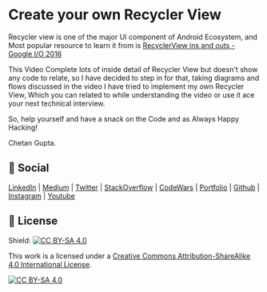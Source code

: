 # Create your own Recycler View
Recycler view is one of the major UI component of Android Ecosystem,
and Most popular resource to learn it from is [RecyclerView ins and outs - Google I/O 2016](https://www.youtube.com/watch?v=LqBlYJTfLP4&t=1797s)

This Video Complete lots of inside detail of Recycler View but doesn't show any code 
to relate, so I have decided to step in for that, taking diagrams and flows discussed in
the video I have tried to implement my own Recycler View, Which you can related to while understanding the video
or use it ace your next technical interview.

So, help yourself and have a snack on the Code and as Always Happy Hacking!

Chetan Gupta.

## :eyes: Social
[LinkedIn](https://bit.ly/ch8n-linkdIn) |
[Medium](https://bit.ly/ch8n-medium-blog) |
[Twitter](https://bit.ly/ch8n-twitter) |
[StackOverflow](https://bit.ly/ch8n-stackOflow) |
[CodeWars](https://bit.ly/ch8n-codewar) |
[Portfolio](https://bit.ly/ch8n-home) |
[Github](https://bit.ly/ch8n-git) |
[Instagram](https://bit.ly/ch8n-insta) |
[Youtube](https://bit.ly/ch8n-youtube)


## :cop: License
Shield: [![CC BY-SA 4.0][cc-by-sa-shield]][cc-by-sa]

This work is a licensed under a
[Creative Commons Attribution-ShareAlike 4.0 International License][cc-by-sa].

[![CC BY-SA 4.0][cc-by-sa-image]][cc-by-sa]

[cc-by-sa]: http://creativecommons.org/licenses/by-sa/4.0/
[cc-by-sa-image]: https://licensebuttons.net/l/by-sa/4.0/88x31.png
[cc-by-sa-shield]: https://img.shields.io/badge/License-CC%20BY--SA%204.0-lightgrey.svg
